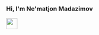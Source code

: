 ### Hi, I'm Ne'matjon Madazimov 
<body> <img
  src="https://media4.giphy.com/media/gM5qFksULw54NMWyry/giphy.gif?cid=ecf05e471b432pkwmxwng2774b2dnmpax37hq91zc3av5uxc&ep=v1_stickers_search&rid=giphy.gif&ct=s"
  width="30"> </body>
